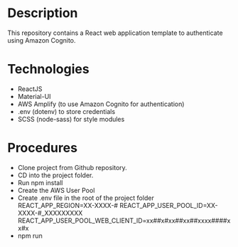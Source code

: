 # Description

This repository contains a React web application template to authenticate using Amazon Cognito.

# Technologies

- ReactJS
- Material-UI
- AWS Amplify (to use Amazon Cognito for authentication)
- .env (dotenv) to store credentials
- SCSS (node-sass) for style modules

# Procedures

- Clone project from Github repository.
- CD into the project folder.
- Run npm install
- Create the AWS User Pool
- Create .env file in the root of the project folder
    REACT_APP_REGION=XX-XXXX-#
    REACT_APP_USER_POOL_ID=XX-XXXX-#_XXXXXXXXX
    REACT_APP_USER_POOL_WEB_CLIENT_ID=xx##x#xx##xx##xxxx####xx#x
- npm run